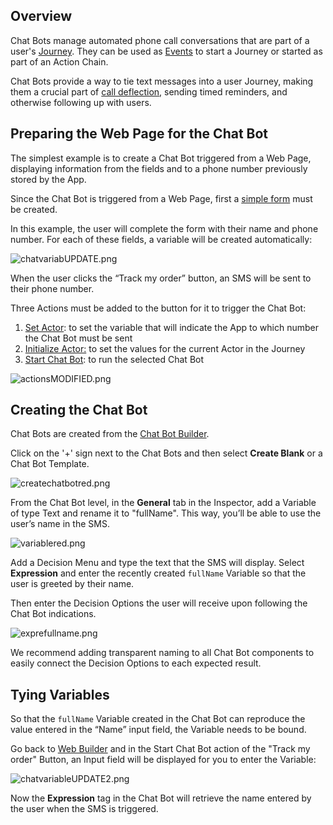 Overview
--------


Chat Bots manage automated phone call conversations that are part of a user's [Journey](https://support.airkit.com/docs/journeys). They can be used as [Events](doc:events)  to start a Journey or started as part of an Action Chain.


Chat Bots provide a way to tie text messages into a user Journey, making them a crucial part of [call deflection](https://support.airkit.com/docs/journeys), sending timed reminders, and otherwise following up with users.


Preparing the Web Page for the Chat Bot
---------------------------------------


The simplest example is to create a Chat Bot triggered from a Web Page, displaying information from the fields and to a phone number previously stored by the App.


Since the Chat Bot is triggered from a Web Page, first a [simple form](https://support.airkit.com/docs/building-a-simple-form) must be created.


In this example, the user will complete the form with their name and phone number. For each of these fields, a variable will be created automatically:


![chatvariabUPDATE.png](./assets_v1714/building-a-simple-chat-bot-v1714-0.png)


When the user clicks the “Track my order” button, an SMS will be sent to their phone number.


Three Actions must be added to the button for it to trigger the Chat Bot:


1. [Set Actor](https://support.airkit.com/docs/actors): to set the variable that will indicate the App to which number the Chat Bot must be sent
2. [Initialize Actor:](https://support.airkit.com/reference/the-initialize-actor-action) to set the values for the current Actor in the Journey
3. [Start Chat Bot](https://support.airkit.com/reference/the-start-chat-bot-action): to run the selected Chat Bot


![actionsMODIFIED.png](./assets_v1714/building-a-simple-chat-bot-v1714-1.png)


Creating the Chat Bot
---------------------


Chat Bots are created from the [Chat Bot Builder](https://support.airkit.com/docs/chat-bot-builder). 


Click on the '+' sign next to the Chat Bots and then select **Create Blank** or a Chat Bot Template.


![createchatbotred.png](./assets_v1714/building-a-simple-chat-bot-v1714-2.png)


From the Chat Bot level, in the **General** tab in the Inspector, add a Variable of type Text and rename it to "fullName". This way, you’ll be able to use the user’s name in the SMS.


![variablered.png](./assets_v1714/building-a-simple-chat-bot-v1714-3.png)


Add a Decision Menu and type the text that the SMS will display. Select **Expression** and enter the recently created ```fullName``` Variable so that the user is greeted by their name.


Then enter the Decision Options the user will receive upon following the Chat Bot indications. 


![exprefullname.png](./assets_v1714/building-a-simple-chat-bot-v1714-4.png)


We recommend adding transparent naming to all Chat Bot components to easily connect the Decision Options to each expected result.


Tying Variables
---------------


So that the ```fullName``` Variable created in the Chat Bot can reproduce the value entered in the “Name” input field, the Variable needs to be bound. 


Go back to [Web Builder](https://support.airkit.com/docs/web-builder) and in the Start Chat Bot action of the "Track my order" Button, an Input field will be displayed for you to enter the Variable:


![chatvariableUPDATE2.png](./assets_v1714/building-a-simple-chat-bot-v1714-5.png)


Now the **Expression** tag in the Chat Bot will retrieve the name entered by the user when the SMS is triggered.